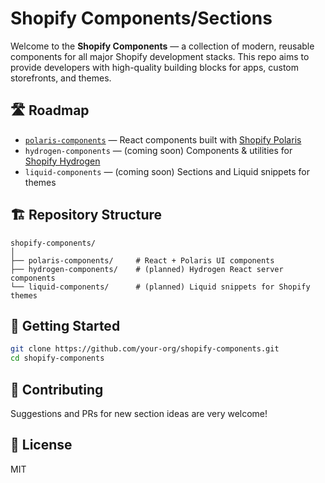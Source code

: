 # Shopify Components/Sections

Welcome to the **Shopify Components** — a collection of modern, reusable components for all major Shopify development stacks. This repo aims to provide developers with high-quality building blocks for apps, custom storefronts, and themes.


## 🛣️ Roadmap

- [`polaris-components`](./polaris-components) — React components built with [Shopify Polaris](https://polaris.shopify.com)
- `hydrogen-components` — (coming soon) Components & utilities for [Shopify Hydrogen](https://hydrogen.shopify.dev/)
- `liquid-components` — (coming soon) Sections and Liquid snippets for themes


## 🏗️ Repository Structure
```plaintext
shopify-components/
│
├── polaris-components/     # React + Polaris UI components
├── hydrogen-components/    # (planned) Hydrogen React server components
└── liquid-components/      # (planned) Liquid snippets for Shopify themes
```


## 🚀 Getting Started

```bash
git clone https://github.com/your-org/shopify-components.git
cd shopify-components
```  


## 🤝 Contributing
Suggestions and PRs for new section ideas are very welcome!  


## 📄 License
MIT


